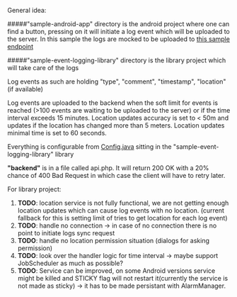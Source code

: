 General idea:

#####"sample-android-app" directory
is the android project where one can find a button, pressing on it will initiate a log event which will be uploaded to the server. In this sample the logs are mocked to be uploaded to [this sample endpoint](http://office.mobi.ee/~karlmartin/api/logs/save/)

#####"sample-event-logging-library" directory
is the library project which will take care of the logs

Log events as such are holding "type", "comment", "timestamp", "location" (if available)

Log events are uploaded to the backend  when the soft limit for events is reached (>100 events are waiting to be uploaded to the server) or if the time interval exceeds 15 minutes. Location updates accuracy is set to < 50m and updates if the location has changed more than 5 meters. Location updates minimal time is set to 60 seconds.

Everything is configurable from [Config.java](/sample-event-logging-library/src/main/java/mobi/lab/sample_event_logging_library/Config.java) sitting in the "sample-event-logging-library" library

__"backend"__ is in a file called api.php. It will return 200 OK with a 20% chance of 400 Bad Request in which case the client will have to retry later.

For library project:
  1. __TODO__: location service is not fully functional, we are not getting enough location updates which can cause log events with no location. (current fallback for this is setting limit of tries to get location for each log event)
  2. __TODO__: handle no connection -> in case of no connection there is no point to initiate logs sync request
  3. __TODO__: handle no location permission situation (dialogs for asking permission)
  4. __TODO__: look over the handler logic for time interval -> maybe support JobScheduler as much as possible?
  5. __TODO__: Service can be improved, on some Android versions service might be killed and STICKY flag will not restart it(currently the service is not made as sticky) -> it has to be made persistant with AlarmManager.

